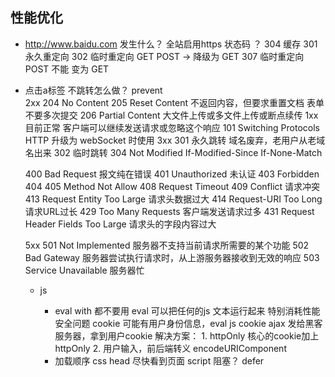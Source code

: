## 性能优化
- http://www.baidu.com 发生什么？
  全站启用https
  状态码 ？
  304 缓存
  301 永久重定向
  302 临时重定向
    GET
    POST -> 降级为 GET
  307 临时重定向
    POST 不能 变为 GET
- 点击a标签  不跳转怎么做？
  prevent  
  2xx 
  204 No Content 
  205 Reset Content 不返回内容，但要求重置文档 表单不要多次提交
  206 Partial Content 大文件上传或多文件上传或断点续传
  1xx 目前正常 客户端可以继续发送请求或忽略这个响应
  101 Switching Protocols HTTP 升级为 webSocket 时使用
  3xx 
  301 永久跳转 域名废弃，老用户从老域名出来
  302 临时跳转
  304 Not Modified 
    If-Modified-Since
    If-None-Match

  400 Bad Request 报文纯在错误
  401 Unauthorized 未认证
  403 Forbidden
  404
  405 Method Not Allow
  408 Request Timeout
  409 Conflict 请求冲突
  413 Request Entity Too Large 请求头数据过大
  414 Request-URI Too Long 请求URL过长
  429 Too Many Requests 客户端发送请求过多
  431 Request Header Fields Too Large 请求头的字段内容过大

  5xx
  501 Not Implemented 服务器不支持当前请求所需要的某个功能
  502 Bad Gateway 服务器尝试执行请求时，从上游服务器接收到无效的响应
  503 Service Unavailable 服务器忙

  - js
    - eval with 都不要用
      eval 可以把任何的js 文本运行起来 特别消耗性能 
      安全问题
        cookie 可能有用户身份信息，eval js cookie ajax 发给黑客服务器，拿到用户cookie
        解决方案：
          1. httpOnly 核心的cookie加上httpOnly
          2. 用户输入，前后端转义 encodeURIComponent
    - 加载顺序
      css head 尽快看到页面
      script 阻塞？ defer  <script src='' defer>
        js 动态代码 动态操作DOM 下载且执行完毕
      下载，放在 body 尾部 阻塞
      CSS 雪碧图 http 请求少 缺点是第一次下载慢，不好维护，css难写 css background-position
      iconfont 为什么不会影响性能 cdn
      背景图 直接img src="" 增加了http请求，webpack打包为了base64 如果有请求，http协议更新了 对他的支持

  - JS requestAnimationFrame